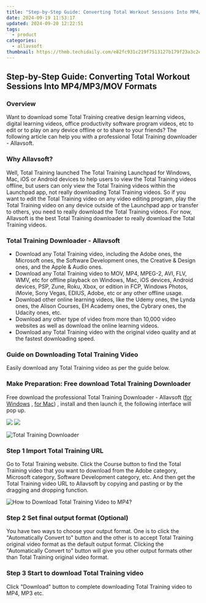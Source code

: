 ```yaml
---
title: "Step-by-Step Guide: Converting Total Workout Sessions Into MP4/MP3/MOV Formats"
date: 2024-09-19 11:53:17
updated: 2024-09-20 12:22:51
tags:
  - product
categories:
  - allavsoft
thumbnail: https://thmb.techidaily.com/e82fc931c219f7513127b179f23a3c2e354e06d4a6b22046a96709ecae17c234.jpg
---
```


## Step-by-Step Guide: Converting Total Workout Sessions Into MP4/MP3/MOV Formats

### Overview

Want to download some Total Training creative design learning videos, digital learning videos, office productivity software program videos, etc to edit or to play on any device offline or to share to your friends? The following article can help you with a professional Total Training downloader - Allavsoft.

### Why Allavsoft?

Well, Total Training launched The Total Training Launchpad for Windows, Mac, iOS or Android devices to help users to view the Total Training videos offline, but users can only view the Total Training videos within the Launchpad app, not really downloading Total Training videos. So if you want to edit the Total Training video on any video editing program, play the Total Training video on any device outside of the Launchpad app or transfer to others, you need to really download the Total Training videos. For now, Allavsoft is the best Total Training downloader to really download the Total Training videos.

### Total Training Downloader - Allavsoft

* Download any Total Training video, including the Adobe ones, the Microsoft ones, the Software Development ones, the Creative & Design ones, and the Apple & Audio ones.
* Download any Total Training video to MOV, MP4, MPEG-2, AVI, FLV, WMV, etc for offline playback on Windows, Mac, iOS devices, Android devices, PSP, Zune, Roku, Xbox, or edition in FCP, Windows Photos, iMovie, Sony Vegas, EDIUS, Adobe, etc or any other offline usage.
* Download other online learning videos, like the Udemy ones, the Lynda ones, the Alison Courses, EH Academy ones, the Cybrary ones, the Udacity ones, etc.
* Download any other type of video from more than 10,000 video websites as well as download the online learning videos.
* Download any Total Training video with the original video quality and at the fastest downloading speed.

### Guide on Downloading Total Training Video

Easily download any Total Training video as per the guide below.

### Make Preparation: Free download Total Training Downloader

Free download the professional Total Training Downloader - Allavsoft ([for Windows](https://tools.techidaily.com/allavsoft/products/) , [for Mac](https://tools.techidaily.com/allavsoft/products/)) , install and then launch it, the following interface will pop up.

[![](https://www.allavsoft.com/how-to/../images/how-to/free-download-win.jpg)](https://tools.techidaily.com/allavsoft/products/) [![](https://www.allavsoft.com/how-to/../images/how-to/free-download-mac.jpg)](https://tools.techidaily.com/allavsoft/products/)

![Total Training Downloader](https://www.allavsoft.com/how-to/../images/allavsoft/screen-shot-600.jpg)

### Step 1 Import Total Training URL

Go to Total Training website. Click the Course button to find the Total Training video that you want to download from the Adobe category, Microsoft category, Software Development category, etc. And then get the Total Training video URL to Allavsoft by copying and pasting or by the dragging and dropping function.

![How to Download Total Training Video to MP4?](https://www.allavsoft.com/how-to/../images/how-to/download-rtmp-video/download-rtmp-video.jpg)

### Step 2 Set final output format (Optional)

You have two ways to choose your output format. One is to click the "Automatically Convert to" button and the other is to accept Total Training original video format as the default output format. Clicking the "Automatically Convert to" button will give you other output formats other than Total Training original video format.

### Step 3 Start to download Total Training video

Click "Download" button to complete downloading Total Training video to MP4, MP3 etc.

<ins class="adsbygoogle"
     style="display:block"
     data-ad-format="autorelaxed"
     data-ad-client="ca-pub-7571918770474297"
     data-ad-slot="1223367746"></ins>



<ins class="adsbygoogle"
     style="display:block"
     data-ad-client="ca-pub-7571918770474297"
     data-ad-slot="8358498916"
     data-ad-format="auto"
     data-full-width-responsive="true"></ins>

